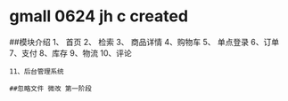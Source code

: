 # gmall 0624 jh c created
##模块介绍
    1、 首页
    2、 检索
    3、 商品详情
    4、购物车
    5、 单点登录
    6、订单
    7、支付
    8、库存
    9、物流
    10、评论
    
    11、后台管理系统
    
    ##忽略文件 微改 第一阶段